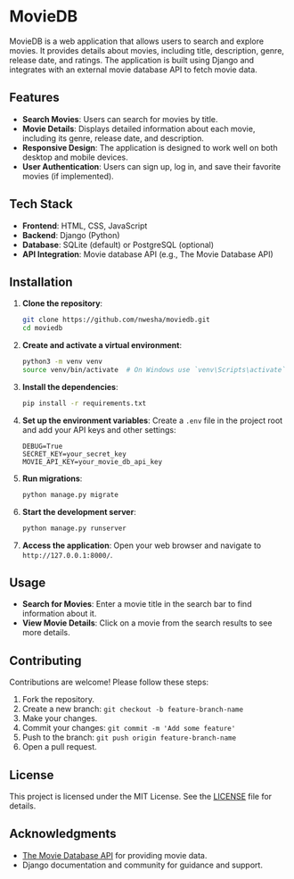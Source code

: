 # MovieDB

MovieDB is a web application that allows users to search and explore movies. It provides details about movies, including title, description, genre, release date, and ratings. The application is built using Django and integrates with an external movie database API to fetch movie data.

## Features

- **Search Movies**: Users can search for movies by title.
- **Movie Details**: Displays detailed information about each movie, including its genre, release date, and description.
- **Responsive Design**: The application is designed to work well on both desktop and mobile devices.
- **User Authentication**: Users can sign up, log in, and save their favorite movies (if implemented).

## Tech Stack

- **Frontend**: HTML, CSS, JavaScript
- **Backend**: Django (Python)
- **Database**: SQLite (default) or PostgreSQL (optional)
- **API Integration**: Movie database API (e.g., The Movie Database API)

## Installation

1. **Clone the repository**:
    ```bash
    git clone https://github.com/nwesha/moviedb.git
    cd moviedb
    ```

2. **Create and activate a virtual environment**:
    ```bash
    python3 -m venv venv
    source venv/bin/activate  # On Windows use `venv\Scripts\activate`
    ```

3. **Install the dependencies**:
    ```bash
    pip install -r requirements.txt
    ```

4. **Set up the environment variables**:
    Create a `.env` file in the project root and add your API keys and other settings:
    ```env
    DEBUG=True
    SECRET_KEY=your_secret_key
    MOVIE_API_KEY=your_movie_db_api_key
    ```

5. **Run migrations**:
    ```bash
    python manage.py migrate
    ```

6. **Start the development server**:
    ```bash
    python manage.py runserver
    ```

7. **Access the application**:
    Open your web browser and navigate to `http://127.0.0.1:8000/`.

## Usage

- **Search for Movies**: Enter a movie title in the search bar to find information about it.
- **View Movie Details**: Click on a movie from the search results to see more details.

## Contributing

Contributions are welcome! Please follow these steps:

1. Fork the repository.
2. Create a new branch: `git checkout -b feature-branch-name`
3. Make your changes.
4. Commit your changes: `git commit -m 'Add some feature'`
5. Push to the branch: `git push origin feature-branch-name`
6. Open a pull request.

## License

This project is licensed under the MIT License. See the [LICENSE](LICENSE) file for details.

## Acknowledgments

- [The Movie Database API](https://www.themoviedb.org/documentation/api) for providing movie data.
- Django documentation and community for guidance and support.
